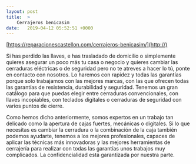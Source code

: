 ```yaml
---
layout: post
title:  >
    Cerrajeros benicasim
date:   2019-04-12 05:52:51 +0000
---
```



[https://reparacionescastellon.com/cerrajeros-benicasim/](http://)

Si has perdido las llaves, e has trasladado de domicilio o simplemente quieres  asegurar un poco más tu casa o negocio y quieres cambiar las cerraduras eléctricas o de seguridad pero no te atreves a hacer lo tú, ponte en contacto con nosotros. Lo haremos con rapidez y todas las garantías porque solo trabajamos con las mejores marcas, con las que ofrecen todas las garantías de resistencia, durabilidad y seguridad. Tenemos un gran catálogo para que puedas elegir entre cerraduras convencionales, con llaves incopiables, con teclados digitales o cerraduras de seguridad con varios puntos de cierre.

Como hemos dicho anteriormente, somos expertos en un trabajo tan delicado como la apertura de cajas fuertes, mecánicas o digitales. Si lo que necesitas es cambiar la cerradura o la combinación de la caja también podemos ayudarte, tenemos a los mejores profesionales, capaces de aplicar las técnicas más innovadoras y las mejores herramientas de cerrajería para realizar con todas las garantías unos trabajos muy  complicados. La confidencialidad está garantizada por nuestra parte.